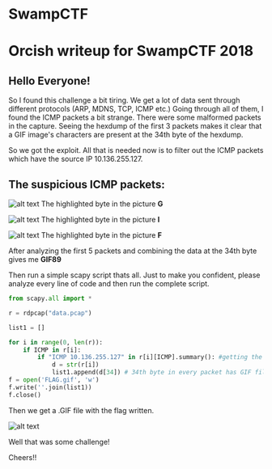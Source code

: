 # SwampCTF
# Orcish writeup for SwampCTF 2018

## Hello Everyone!

So I found this challenge a bit tiring. We get a lot of data sent through different protocols (ARP, MDNS, TCP, ICMP etc.)
Going through all of them, I found the ICMP packets a bit strange. There were some malformed packets in the capture.
Seeing the hexdump of the first 3 packets makes it clear that a GIF image's characters are present at the 34th byte of the hexdump.

So we got the exploit. All that is needed now is to filter out the ICMP packets which have the source IP 10.136.255.127.

## The suspicious ICMP packets:

![alt text](https://github.com/stuxnet999/SwampCTF/blob/master/Screenshot%20from%202018-05-11%2017-10-17.png "ICMP 1")
The highlighted byte in the picture **G**

![alt text](https://github.com/stuxnet999/SwampCTF/blob/master/Screenshot%20from%202018-05-11%2017-10-27.png "ICMP 2")
The highlighted byte in the picture **I**

![alt text](https://github.com/stuxnet999/SwampCTF/blob/master/Screenshot%20from%202018-05-11%2017-10-41.png "ICMP 1")
The highlighted byte in the picture **F**

After analyzing the first 5 packets and combining the data at the 34th byte gives me **GIF89**

Then run a simple scapy script thats all.
Just to make you confident, please analyze every line of code and then run the complete script.

```python
from scapy.all import *

r = rdpcap("data.pcap")

list1 = []

for i in range(0, len(r)):
    if ICMP in r[i]:
        if "ICMP 10.136.255.127" in r[i][ICMP].summary(): #getting the correct packets by filtering w.r.t source IP
        	d = str(r[i])
        	list1.append(d[34]) # 34th byte in every packet has GIF file code
f = open('FLAG.gif', 'w')
f.write(''.join(list1))
f.close()
```

Then we get a .GIF file with the flag written.

![alt text](https://github.com/stuxnet999/SwampCTF/blob/master/FLAG.gif "flag.gif")

Well that was some challenge!

Cheers!!

